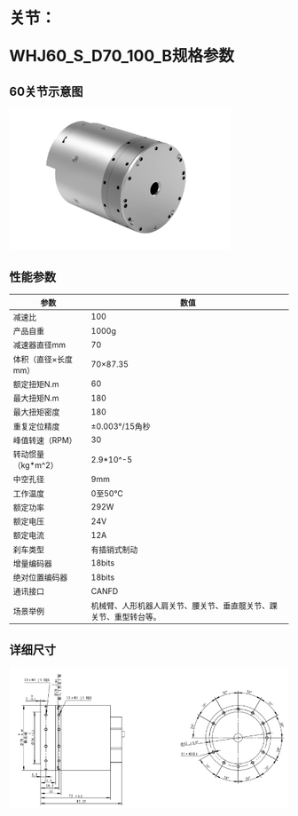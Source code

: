 # <p class="hidden">关节：</p>WHJ60_S_D70_100_B规格参数

## 60关节示意图

<div align="left"> <img src="../WHJ60_S_D70_100_B/60-2.png" width = 400 /> </div>

## 性能参数

| 参数 | 数值 |
| --- | --- |
| 减速比 | 100 |
| 产品自重 | 1000g |
| 减速器直径mm | 70 |
| 体积（直径×长度mm） | 70×87.35 |
| 额定扭矩N.m | 60 |
| 最大扭矩N.m | 180 |
| 最大扭矩密度 | 180 |
| 重复定位精度 | ±0.003°/15角秒 |
| 峰值转速（RPM） | 30 |
| 转动惯量（kg*m^2） | 2.9*10^-5 |
| 中空孔径 | 9mm |
| 工作温度 | 0至50℃ |
| 额定功率 | 292W |
| 额定电压 | 24V |
| 额定电流 | 12A |
| 刹车类型 | 有插销式制动 |
| 增量编码器 | 18bits |
| 绝对位置编码器 | 18bits |
| 通讯接口 | CANFD |
| 场景举例 | 机械臂、人形机器人肩关节、腰关节、垂直髋关节、踝关节、重型转台等。 |

## 详细尺寸

![alt text](<CleanShot 2024-08-21 at 18.20.38.png>)